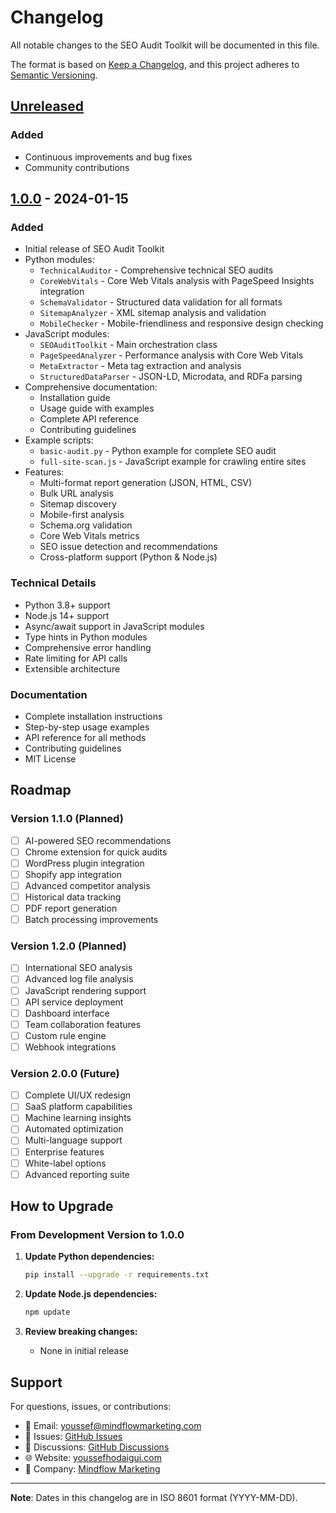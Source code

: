 
# Changelog

All notable changes to the SEO Audit Toolkit will be documented in this file.

The format is based on [Keep a Changelog](https://keepachangelog.com/en/1.0.0/),
and this project adheres to [Semantic Versioning](https://semver.org/spec/v2.0.0.html).

## [Unreleased]

### Added
- Continuous improvements and bug fixes
- Community contributions

## [1.0.0] - 2024-01-15

### Added
- Initial release of SEO Audit Toolkit
- Python modules:
  - `TechnicalAuditor` - Comprehensive technical SEO audits
  - `CoreWebVitals` - Core Web Vitals analysis with PageSpeed Insights integration
  - `SchemaValidator` - Structured data validation for all formats
  - `SitemapAnalyzer` - XML sitemap analysis and validation
  - `MobileChecker` - Mobile-friendliness and responsive design checking
- JavaScript modules:
  - `SEOAuditToolkit` - Main orchestration class
  - `PageSpeedAnalyzer` - Performance analysis with Core Web Vitals
  - `MetaExtractor` - Meta tag extraction and analysis
  - `StructuredDataParser` - JSON-LD, Microdata, and RDFa parsing
- Comprehensive documentation:
  - Installation guide
  - Usage guide with examples
  - Complete API reference
  - Contributing guidelines
- Example scripts:
  - `basic-audit.py` - Python example for complete SEO audit
  - `full-site-scan.js` - JavaScript example for crawling entire sites
- Features:
  - Multi-format report generation (JSON, HTML, CSV)
  - Bulk URL analysis
  - Sitemap discovery
  - Mobile-first analysis
  - Schema.org validation
  - Core Web Vitals metrics
  - SEO issue detection and recommendations
  - Cross-platform support (Python & Node.js)

### Technical Details
- Python 3.8+ support
- Node.js 14+ support
- Async/await support in JavaScript modules
- Type hints in Python modules
- Comprehensive error handling
- Rate limiting for API calls
- Extensible architecture

### Documentation
- Complete installation instructions
- Step-by-step usage examples
- API reference for all methods
- Contributing guidelines
- MIT License

## Roadmap

### Version 1.1.0 (Planned)
- [ ] AI-powered SEO recommendations
- [ ] Chrome extension for quick audits
- [ ] WordPress plugin integration
- [ ] Shopify app integration
- [ ] Advanced competitor analysis
- [ ] Historical data tracking
- [ ] PDF report generation
- [ ] Batch processing improvements

### Version 1.2.0 (Planned)
- [ ] International SEO analysis
- [ ] Advanced log file analysis
- [ ] JavaScript rendering support
- [ ] API service deployment
- [ ] Dashboard interface
- [ ] Team collaboration features
- [ ] Custom rule engine
- [ ] Webhook integrations

### Version 2.0.0 (Future)
- [ ] Complete UI/UX redesign
- [ ] SaaS platform capabilities
- [ ] Machine learning insights
- [ ] Automated optimization
- [ ] Multi-language support
- [ ] Enterprise features
- [ ] White-label options
- [ ] Advanced reporting suite

## How to Upgrade

### From Development Version to 1.0.0

1. **Update Python dependencies:**
   ```bash
   pip install --upgrade -r requirements.txt
   ```

2. **Update Node.js dependencies:**
   ```bash
   npm update
   ```

3. **Review breaking changes:**
   - None in initial release

## Support

For questions, issues, or contributions:
- 📧 Email: youssef@mindflowmarketing.com
- 🐛 Issues: [GitHub Issues](https://github.com/youssefhodaigui/seo-audit-toolkit/issues)
- 💬 Discussions: [GitHub Discussions](https://github.com/youssefhodaigui/seo-audit-toolkit/discussions)
- 🌐 Website: [youssefhodaigui.com](https://youssefhodaigui.com)
- 🏢 Company: [Mindflow Marketing](https://mindflowmarketing.com)

---

**Note**: Dates in this changelog are in ISO 8601 format (YYYY-MM-DD).

[Unreleased]: https://github.com/youssefhodaigui/seo-audit-toolkit/compare/v1.0.0...HEAD
[1.0.0]: https://github.com/youssefhodaigui/seo-audit-toolkit/releases/tag/v1.0.0
